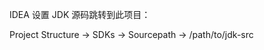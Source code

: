 IDEA 设置 JDK 源码跳转到此项目：

Project Structure -> SDKs -> Sourcepath -> /path/to/jdk-src

















